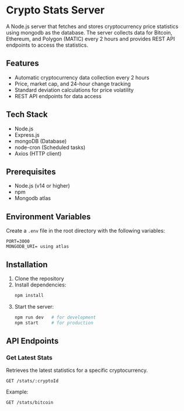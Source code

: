 # Crypto Stats Server

A Node.js server that fetches and stores cryptocurrency price statistics using mongodb as the database. The server collects data for Bitcoin, Ethereum, and Polygon (MATIC) every 2 hours and provides REST API endpoints to access the statistics.

## Features

- Automatic cryptocurrency data collection every 2 hours
- Price, market cap, and 24-hour change tracking
- Standard deviation calculations for price volatility
- REST API endpoints for data access

## Tech Stack

- Node.js
- Express.js
- mongoDB (Database)
- node-cron (Scheduled tasks)
- Axios (HTTP client)

## Prerequisites

- Node.js (v14 or higher)
- npm
- Mongodb atlas

## Environment Variables

Create a `.env` file in the root directory with the following variables:

```env
PORT=3000
MONGODB_URI= using atlas
```

## Installation

1. Clone the repository
2. Install dependencies:
   ```bash
   npm install
   ```
3. Start the server:
   ```bash
   npm run dev   # for development
   npm start     # for production
   ```

## API Endpoints

### Get Latest Stats

Retrieves the latest statistics for a specific cryptocurrency.

```
GET /stats/:cryptoId
```

Example:
```
GET /stats/bitcoin
```
